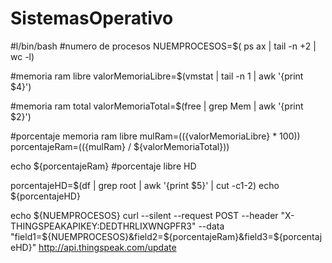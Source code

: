 # SistemasOperativo

#l/bin/bash
#numero de procesos
NUEMPROCESOS=$( ps ax | tail -n +2 | wc -l)

#memoria ram libre
valorMemoriaLibre=$(vmstat | tail -n 1 | awk '{print $4}')

#memoria ram total
valorMemoriaTotal=$(free | grep Mem | awk '{print $2}')

#porcentaje memoria ram libre
mulRam=$((${valorMemoriaLibre} * 100))
porcentajeRam=$((${mulRam} / ${valorMemoriaTotal}))


echo ${porcentajeRam}
#porcentaje libre HD

porcentajeHD=$(df | grep root | awk '{print $5}' | cut -c1-2)
echo ${porcentajeHD}

echo ${NUEMPROCESOS}
curl --silent --request POST --header "X-THINGSPEAKAPIKEY:DEDTHRLIXWNGPFR3" --data "field1=${NUEMPROCESOS}&field2=${porcentajeRam}&field3=${porcentajeHD}" http://api.thingspeak.com/update
